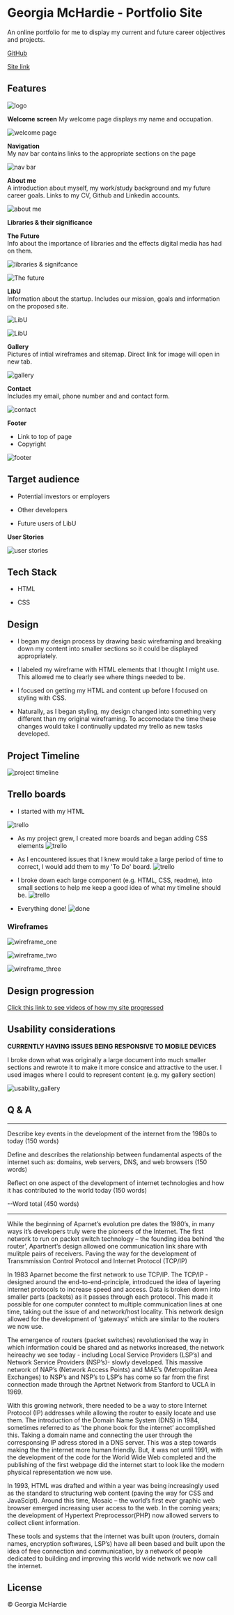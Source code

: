 # Georgia McHardie - Portfolio Site

An online portfolio for me to display my current and future career objectives and projects.

[GitHub](https://github.com/ggmchardie/profile_site)

[Site link](https://ggmchardie.github.io/profile_site/)

## Features

![logo](https://i.imgur.com/bvbjAGj.png?1)

**Welcome screen**
My welcome page displays my name and occupation.

![welcome page](https://i.imgur.com/NQ8kIkS.png)

**Navigation**  
My nav bar contains links to the appropriate sections on the page

![nav bar](https://i.imgur.com/XxBkPOa.png)

**About me**  
A introduction about myself, my work/study background and my future career goals. Links to my CV, Github and Linkedin accounts.


![about me](https://i.imgur.com/wcDevGB.png)

**Libraries & their significance**  

**The Future**  
Info about the importance of libraries and the effects digital media has had on them. 

![libraries & signifcance](https://i.imgur.com/FuCjCkI.png)

![The future](https://i.imgur.com/PsJLrzw.png)

**LibU**  
Information about the startup. Includes our mission, goals and information on the proposed site. 

![LibU](https://i.imgur.com/zXdUHrU.png)

![LibU](https://i.imgur.com/BWr7S78.png)

**Gallery**  
Pictures of intial wireframes and sitemap. Direct link for image will open in new tab. 

![gallery](https://i.imgur.com/v80cgJ7.png)

**Contact**  
Includes my email, phone number and and contact form.

![contact](https://i.imgur.com/XOVAOkF.png)

**Footer**

* Link to top of page
* Copyright

![footer](https://i.imgur.com/uIvSfBV.png?1)


## Target audience

* Potential investors or employers

* Other developers 

* Future users of LibU

**User Stories**


![user stories](https://i.imgur.com/VX2Q0h9.png)

## Tech Stack

* HTML

* CSS

## Design

* I began my design process by drawing basic wireframing and breaking down my content into smaller sections so it could be displayed appropriately.

* I labeled my wireframe with HTML elements that I thought I might use. This allowed me to clearly see where things needed to be.

* I focused on getting my HTML and content up before I focused on styling with CSS.

* Naturally, as I began styling, my design changed into something very different than my original wireframing. To accomodate the time these changes would take I continually updated my trello as new tasks developed.


## Project Timeline

![project timeline](https://i.imgur.com/pGnkmjB.jpg?1)

## Trello boards

* I started with my HTML

![trello](https://i.imgur.com/4oFYhmf.png)

* As my project grew, I created more boards and began adding CSS elements
![trello](https://i.imgur.com/4njJDLl.png)

* As I encountered issues that I knew would take a large period of time to correct, I would add them to my 'To Do' board. 
![trello](https://i.imgur.com/72Sz49X.png)

* I broke down each large component (e.g. HTML, CSS, readme), into small sections to help me keep a good idea of what my timeline should be. 
![trello](https://i.imgur.com/iRTq9p6.png)

* Everything done!
![done](https://i.imgur.com/Gzn3Xqy.png)


### Wireframes
![wireframe_one](https://i.imgur.com/yYPOHvH.jpg?1)

![wireframe_two](https://i.imgur.com/zklyMUX.jpg?1)

![wireframe_three](https://i.imgur.com/YELeH0C.jpg?1)


## Design progression

[Click this link to see videos of how my site progressed](https://photos.app.goo.gl/iZKx8gZ4pYdx6MuJ8)

## Usability considerations

**CURRENTLY HAVING ISSUES BEING RESPONSIVE TO MOBILE DEVICES**


I broke down what was originally a large document into much smaller sections and rewrote it to make it more consice and attractive to the user. I used images where I could to represent content (e.g. my gallery section)

![usability_gallery](https://i.imgur.com/v80cgJ7.png)

## Q & A

***

Describe key events in the development of the internet from the 1980s to today (150 words)

Define and describes the relationship between fundamental aspects of the internet such as: domains, web servers, DNS, and web browsers (150 words)

Reflect on one aspect of the development of internet technologies and how it has contributed to the world today (150 words)

--Word total (450 words)

***

While the beginning of Aparnet’s evolution pre dates the 1980’s, in many ways it’s developers truly were the pioneers of the Internet. The first network to run on packet switch technology – the founding idea behind ‘the router’, Apartnert’s design allowed one communication link share with mulitple pairs of receivers. Paving the way for the development of Transmmission Control Protocol and Internet Protocol (TCP/IP)

In 1983 Aparnet become the first network to use TCP/IP. The TCP/IP - designed around the end-to-end-principle, introdcued the idea of layering internet protocols to increase speed and access. Data is broken down into smaller parts (packets) as it passes through each protocol. This made it possible for one computer conntect to multiple communication lines at one time, taking out the issue of and network/host locality. This network design allowed for the development of ‘gateways’ which are similar to the routers we now use.   

The emergence of routers (packet switches) revolutionised the way in which information could be shared and as networks increased, the network heireachy we see today - including Local Service Providers (LSP’s) and Network Service Providers (NSP’s)- slowly developed. This massive network of NAP’s (Network Access Points) and MAE’s (Metropolitan Area Exchanges) to NSP’s and NSP’s to LSP’s has come so far from the first connection made through the Aprtnet Network from Stanford to UCLA in 1969.

With this growing network, there needed to be a way to store Internet Protocol (IP) addresses while allowing the router to easily locate and use them. The introduction of the Domain Name System (DNS) in 1984, sometimes referred to as ‘the phone book for the internet’ accomplished this. Taking a domain name and connecting the user through the corresponsing IP adress stored in a DNS server. This was a step towards making the the internet more human friendly. But, it was not until 1991, with the development of the code for the World Wide Web completed and the publishing of the first webpage did the internet start to look like the modern physical representation we now use. 

In 1993, HTML was drafted and within a year was being increasingly used as the standard to structuring web content (paving the way for CSS and  JavaScipt). Around this time, Mosaic – the world’s first ever graphic web browser emerged increasing user access to the web. In the coming years; the development of Hypertext Preprocessor(PHP) now allowed servers to collect client information.

These tools and systems that the internet was built upon (routers, domain names, encryption softwares, LSP’s) have all been based and built upon the idea of free connection and communication, by a network of people dedicated to building and improving this world wide network we now call the internet. 





## License
© Georgia McHardie
